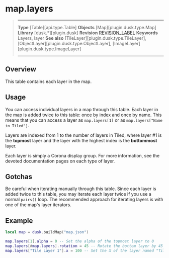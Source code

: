 # map.layers

> --------------------- ------------------------------------------------------------------------------------------
> __Type__              [Table][api.type.Table]
> __Objects__           [Map][plugin.dusk.type.Map]
> __Library__           [dusk.*][plugin.dusk]
> __Revision__          [REVISION_LABEL](REVISION_URL)
> __Keywords__          Layers, layer
> __See also__          [TileLayer][plugin.dusk.type.TileLayer], [ObjectLayer][plugin.dusk.type.ObjectLayer], [ImageLayer][plugin.dusk.type.ImageLayer]
> --------------------- ------------------------------------------------------------------------------------------

## Overview

This table contains each layer in the map.


## Usage

You can access individual layers in a map through this table. Each layer in the map is added twice to this table: once by index and once by name. This means that you can access a layer as `map.layers[1]` or as `map.layers["Name in Tiled"]`.

Layers are indexed from 1 to the number of layers in Tiled, where layer #1 is the **topmost** layer and the layer with the highest index is the **bottommost** layer.

Each layer is simply a Corona display group. For more information, see the devoted documentation pages on each type of layer.


## Gotchas

Be careful when iterating manually through this table. Since each layer is added twice to this table, you may iterate each layer twice if you use a normal `pairs()` loop. The recommended approach for iterating layers is with one of the map's layer iterators.


## Example

``````lua
local map = dusk.buildMap("map.json")

map.layers[1].alpha = 0 -- Set the alpha of the topmost layer to 0
map.layers[#map.layers].rotation = 45 -- Rotate the bottom layer by 45 degrees
map.layers["Tile Layer 1"].x = 100 -- Set the X of the layer named "Tile Layer 1"
``````
